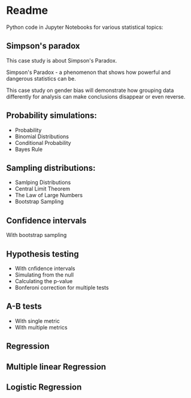 # Readme

Python code in Jupyter Notebooks for various statistical topics: 

## Simpson's paradox

This case study is about Simpson's Paradox.

Simpson's Paradox - a phenomenon that shows how powerful and dangerous statistics can be.

This case study on gender bias will demonstrate how grouping data differently for analysis can make conclusions disappear or even reverse.

## Probability simulations:

- Probability
- Binomial Distributions
- Conditional Probability
- Bayes Rule

## Sampling distributions:

- Samlping Distributions
- Central Limit Theorem
- The Law of Large Numbers
- Bootstrap Sampling

## Confidence intervals 

With bootstrap sampling

## Hypothesis testing

- With cnfidence intervals
- Simulating from the null
- Calculating the p-value
- Bonferoni correction for multiple tests

## A-B tests

- With single metric
- With multiple metrics

## Regression

## Multiple linear Regression 

## Logistic Regression
